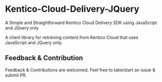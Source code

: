 # Kentico-Cloud-Delivery-JQuery
A Simple and Straightforward Kentico Cloud Delivery SDK using JavaScript and JQuery only 

A client library for retrieving content from Kentico Cloud that uses JavaScript and JQuery only.

## Feedback & Contribution
Feedback & Contributions are welcomed. Feel free to take/start an issue & submit PR.
